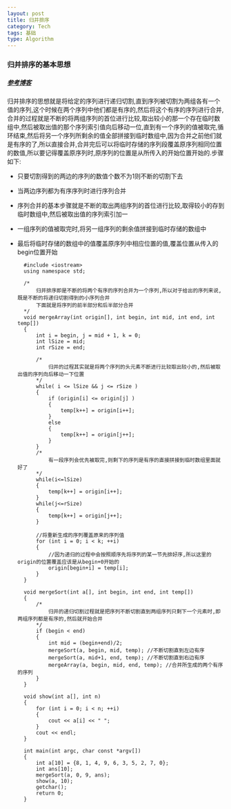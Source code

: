 ```yaml
---
layout: post
title: 归并排序
category: Tech
tags: 基础
type: Algorithm
---
```


### 归并排序的基本思想
##### [参考博客](http://blog.csdn.net/morewindows/article/details/6678165)

归并排序的思想就是将给定的序列进行递归切割,直到序列被切割为两组各有一个值的序列,这个时候在两个序列中他们都是有序的,然后将这个有序的序列进行合并,合并的过程就是不断的将两组序列的首位进行比较,取出较小的那一个存在临时数组中,然后被取出值的那个序列索引值向后移动一位,直到有一个序列的值被取完,循环结束,然后将另一个序列所剩余的值全部拼接到临时数组中,因为合并之前他们就是有序的了,所以直接合并,合并完后可以将临时存储的序列段覆盖原序列相同位置的数值,所以要记得覆盖原序列时,原序列的位置是从所传入的开始位置开始的.步骤如下:

+ 只要切割得到的两边的序列的数值个数不为1则不断的切割下去
+ 当两边序列都为有序序列时进行序列合并
+ 序列合并的基本步骤就是不断的取出两组序列的首位进行比较,取得较小的存到临时数组中,然后被取出值的序列索引加一
+ 一组序列的值被取完时,将另一组序列的剩余值拼接到临时存储的数组中
+ 最后将临时存储的数组中的值覆盖原序列中相应位置的值,覆盖位置从传入的begin位置开始


		#include <iostream>
		using namespace std;

		/*
			归并排序即是不断的将两个有序的序列合并为一个序列,所以对于给出的序列来说,既是不断的将递归切割得到的小序列合并
			下面就是将序列的前半部分和后半部分合并
		*/
		void mergeArray(int origin[], int begin, int mid, int end, int temp[])
		{
			int i = begin, j = mid + 1, k = 0;
			int lSize = mid;
			int rSize = end;

			/*
				归并的过程其实就是将两个序列的头元素不断进行比较取出较小的,然后被取出值的序列向后移动一下位置
			*/
			while( i <= lSize && j <= rSize )
			{
				if (origin[i] <= origin[j] )
				{
					temp[k++] = origin[i++];
				}
				else
				{
					temp[k++] = origin[j++];
				}
			}
			/*
				有一段序列会优先被取完,则剩下的序列是有序的直接拼接到临时数组里面就好了
			*/
			while(i<=lSize)
			{
				temp[k++] = origin[i++];
			}
			while(j<=rSize)
			{
				temp[k++] = origin[j++];
			}

			//将重新生成的序列覆盖原来的序列值
			for (int i = 0; i < k; ++i)
			{
				//因为递归的过程中会按照顺序先将序列的某一节先排好序,所以这里的origin的位置覆盖应该是从begin+0开始的
				origin[begin+i] = temp[i];
			}
		}

		void mergeSort(int a[], int begin, int end, int temp[])
		{
			/*
				归并的递归切割过程就是把序列不断切割直到两组序列只剩下一个元素时,即两组序列都是有序的,然后就开始合并
			*/
			if (begin < end)
			{
				int mid = (begin+end)/2;
				mergeSort(a, begin, mid, temp); //不断切割直到左边有序
				mergeSort(a, mid+1, end, temp); //不断切割直到右边有序
				mergeArray(a, begin, mid, end, temp); //合并所生成的两个有序的序列
			}
		}

		void show(int a[], int n)
		{
			for (int i = 0; i < n; ++i)
			{
				cout << a[i] << " ";
			}
			cout << endl;
		}

		int main(int argc, char const *argv[])
		{
			int a[10] = {8, 1, 4, 9, 6, 3, 5, 2, 7, 0};
			int ans[10];
			mergeSort(a, 0, 9, ans);
			show(a, 10);
			getchar();
			return 0;
		}

